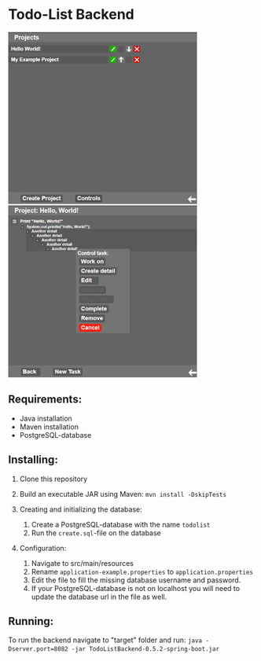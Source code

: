 # Todo-List Backend

<img src="projects-view.png" width="384"> <img src="tasks-view.png" width="384">

## Requirements:
- Java installation
- Maven installation
- PostgreSQL-database

## Installing:
1. Clone this repository

2. Build an executable JAR using Maven:
```mvn install -DskipTests```

3. Creating and initializing the database:
   1. Create a PostgreSQL-database with the name ```todolist```
   2. Run the ```create.sql```-file on the database

4. Configuration:
   1. Navigate to src/main/resources
   2. Rename ```application-example.properties``` to ```application.properties```
   3. Edit the file to fill the missing database username and password.
   4. If your PostgreSQL-database is not on localhost you will need to update the database url in the file as well.
   
## Running:
To run the backend navigate to "target" folder and run: ```java -Dserver.port=8082 -jar TodoListBackend-0.5.2-spring-boot.jar```
